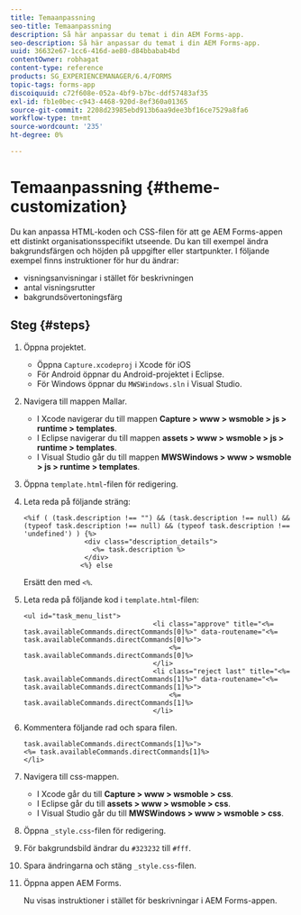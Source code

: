 ```yaml
---
title: Temaanpassning
seo-title: Temaanpassning
description: Så här anpassar du temat i din AEM Forms-app.
seo-description: Så här anpassar du temat i din AEM Forms-app.
uuid: 36632e67-1cc6-416d-ae80-d84bbabab4bd
contentOwner: robhagat
content-type: reference
products: SG_EXPERIENCEMANAGER/6.4/FORMS
topic-tags: forms-app
discoiquuid: c72f608e-052a-4bf9-b7bc-ddf57483af35
exl-id: fb1e0bec-c943-4468-920d-8ef360a01365
source-git-commit: 2208d23985ebd913b6aa9dee3bf16ce7529a8fa6
workflow-type: tm+mt
source-wordcount: '235'
ht-degree: 0%

---
```


# Temaanpassning {#theme-customization}

Du kan anpassa HTML-koden och CSS-filen för att ge AEM Forms-appen ett distinkt organisationsspecifikt utseende. Du kan till exempel ändra bakgrundsfärgen och höjden på uppgifter eller startpunkter. I följande exempel finns instruktioner för hur du ändrar:

* visningsanvisningar i stället för beskrivningen
* antal visningsrutter
* bakgrundsövertoningsfärg

## Steg {#steps}

1. Öppna projektet.

   * Öppna `Capture.xcodeproj` i Xcode för iOS
   * För Android öppnar du Android-projektet i Eclipse.
   * För Windows öppnar du `MWSWindows.sln` i Visual Studio.

1. Navigera till mappen Mallar.

   * I Xcode navigerar du till mappen **Capture > www > wsmoble > js > runtime > templates**.
   * I Eclipse navigerar du till mappen **assets > www > wsmoble > js > runtime > templates**.
   * I Visual Studio går du till mappen **MWSWindows > www > wsmoble > js > runtime > templates**.

1. Öppna `template.html`-filen för redigering.
1. Leta reda på följande sträng:

   ```
   <%if ( (task.description !== "") && (task.description !== null) && (typeof task.description !== null) && (typeof task.description !== 'undefined') ) {%>
                  <div class="description_details">
                    <%= task.description %>
                  </div>
                 <%} else 
   ```

   Ersätt den med `<%`.

1. Leta reda på följande kod i `template.html`-filen:

   ```
   <ul id="task_menu_list">
                                   <li class="approve" title="<%= task.availableCommands.directCommands[0]%>" data-routename="<%= task.availableCommands.directCommands[0]%>">
                                       <%= task.availableCommands.directCommands[0]%>
                                   </li>
                                   <li class="reject last" title="<%= task.availableCommands.directCommands[1]%>" data-routename="<%= task.availableCommands.directCommands[1]%>">
                                       <%= task.availableCommands.directCommands[1]%>
                                   </li>
   ```

1. Kommentera följande rad och spara filen.

   ```
   task.availableCommands.directCommands[1]%>">
   <%= task.availableCommands.directCommands[1]%>
   </li>
   ```

1. Navigera till css-mappen.

   * I Xcode går du till **Capture > www > wsmoble > css**.
   * I Eclipse går du till **assets > www > wsmoble > css**.
   * I Visual Studio går du till **MWSWindows > www > wsmoble > css**.

1. Öppna `_style.css`-filen för redigering.
1. För bakgrundsbild ändrar du `#323232` till `#fff`.
1. Spara ändringarna och stäng `_style.css`-filen.
1. Öppna appen AEM Forms.

   Nu visas instruktioner i stället för beskrivningar i AEM Forms-appen.
